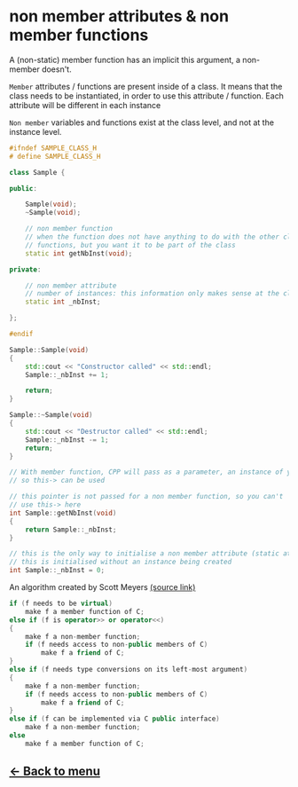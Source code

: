 # non member attributes & non member functions

A (non-static) member function has an implicit this argument, a non-member doesn't.

`Member` attributes / functions are present inside of a class. It means that the class needs to be instantiated, in order to use this attribute / function. Each attribute will be different in each instance

`Non member` variables and functions exist at the class level, and not at the instance level.

```c++
#ifndef SAMPLE_CLASS_H
# define SAMPLE_CLASS_H

class Sample {

public:

	Sample(void);
	~Sample(void);

	// non member function
	// when the function does not have anything to do with the other class
	// functions, but you want it to be part of the class
	static int getNbInst(void);

private:

	// non member attribute
	// number of instances: this information only makes sense at the class level
	static int _nbInst;

};

#endif
```

```c++
Sample::Sample(void)
{
	std::cout << "Constructor called" << std::endl;
	Sample::_nbInst += 1;

	return;
}

Sample::~Sample(void)
{
	std::cout << "Destructor called" << std::endl;
	Sample::_nbInst -= 1;
	return;
}

// With member function, CPP will pass as a parameter, an instance of your class
// so this-> can be used

// this pointer is not passed for a non member function, so you can't
// use this-> here
int	Sample::getNbInst(void)
{
	return Sample::_nbInst;
}

// this is the only way to initialise a non member attribute (static attribute)
// this is initialised without an instance being created
int	Sample::_nbInst = 0;
```

An algorithm created by Scott Meyers [(source link)](https://www.drdobbs.com/cpp/how-non-member-functions-improve-encapsu/184401197)
```c++
if (f needs to be virtual)
    make f a member function of C;
else if (f is operator>> or operator<<)
{
    make f a non-member function;
    if (f needs access to non-public members of C)
        make f a friend of C;
}
else if (f needs type conversions on its left-most argument)
{
    make f a non-member function;
    if (f needs access to non-public members of C)
        make f a friend of C;
}
else if (f can be implemented via C public interface)
    make f a non-member function;
else
    make f a member function of C;
```

## [← Back to menu](./Summary.md)
